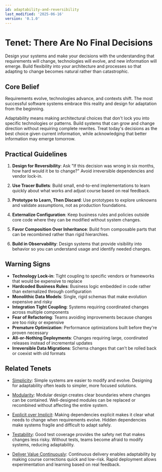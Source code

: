 ```yaml
---
id: adaptability-and-reversibility
last_modified: '2025-06-16'
version: '0.1.0'
---
```

# Tenet: There Are No Final Decisions

Design your systems and make your decisions with the understanding that requirements
will change, technologies will evolve, and new information will emerge. Build
flexibility into your architecture and processes so that adapting to change becomes
natural rather than catastrophic.

## Core Belief

Requirements evolve, technologies advance, and contexts shift. The most successful software systems embrace this reality and design for adaptation from the beginning.

Adaptability means making architectural choices that don't lock you into specific technologies or patterns. Build systems that can grow and change direction without requiring complete rewrites. Treat today's decisions as the best choice given current information, while acknowledging that better information may emerge tomorrow.

## Practical Guidelines

1. **Design for Reversibility**: Ask "If this decision was wrong in six months, how hard would it be to change?" Avoid irreversible dependencies and vendor lock-in.

2. **Use Tracer Bullets**: Build small, end-to-end implementations to learn quickly about what works and adjust course based on real feedback.

3. **Prototype to Learn, Then Discard**: Use prototypes to explore unknowns and validate assumptions, not as production foundations.

4. **Externalize Configuration**: Keep business rules and policies outside core code where they can be modified without system changes.

5. **Favor Composition Over Inheritance**: Build from composable parts that can be recombined rather than rigid hierarchies.

6. **Build in Observability**: Design systems that provide visibility into behavior so you can understand usage and identify needed changes.

## Warning Signs

- **Technology Lock-in**: Tight coupling to specific vendors or frameworks that would be expensive to replace
- **Hardcoded Business Rules**: Business logic embedded in code rather than externalized through configuration
- **Monolithic Data Models**: Single, rigid schemas that make evolution expensive and risky
- **Integration Tight Coupling**: Systems requiring coordinated changes across multiple components
- **Fear of Refactoring**: Teams avoiding improvements because changes are too risky or expensive
- **Premature Optimization**: Performance optimizations built before they're proven necessary
- **All-or-Nothing Deployments**: Changes requiring large, coordinated releases instead of incremental updates
- **Irreversible Data Migrations**: Schema changes that can't be rolled back or coexist with old formats

## Related Tenets

- [Simplicity](simplicity.md): Simple systems are easier to modify and evolve. Designing for adaptability often leads to simpler, more focused solutions.

- [Modularity](modularity.md): Modular design creates clear boundaries where changes can be contained. Well-designed modules can be replaced or recombined without affecting the entire system.

- [Explicit over Implicit](explicit-over-implicit.md): Making dependencies explicit makes it clear what needs to change when requirements evolve. Hidden dependencies make systems fragile and difficult to adapt safely.

- [Testability](testability.md): Good test coverage provides the safety net that makes changes less risky. Without tests, teams become afraid to modify systems, reducing adaptability.

- [Deliver Value Continuously](deliver-value-continuously.md): Continuous delivery enables adaptability by making course corrections quick and low-risk. Rapid deployment allows experimentation and learning based on real feedback.
